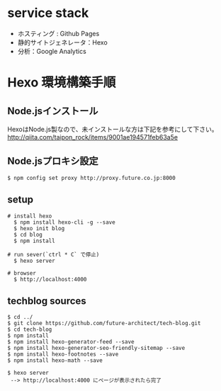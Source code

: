 # service stack

* ホスティング : Github Pages
* 静的サイトジェネレータ：Hexo
* 分析：Google Analytics

# Hexo 環境構築手順

## Node.jsインストール

HexoはNode.js製なので、未インストールな方は下記を参考にして下さい。
http://qiita.com/taipon_rock/items/9001ae194571feb63a5e

## Node.jsプロキシ設定

```
$ npm config set proxy http://proxy.future.co.jp:8000
```

## setup

```
# install hexo
  $ npm install hexo-cli -g --save
  $ hexo init blog
  $ cd blog
  $ npm install
  
# run sever(`ctrl * C` で停止)
  $ hexo server
  
# browser
  $ http://localhost:4000
```


## techblog sources

```
$ cd ../
$ git clone https://github.com/future-architect/tech-blog.git
$ cd tech-blog
$ npm install
$ npm install hexo-generator-feed --save
$ npm install hexo-generator-seo-friendly-sitemap --save
$ npm install hexo-footnotes --save
$ npm install hexo-math --save

$ hexo server
 --> http://localhost:4000 にページが表示されたら完了
```
